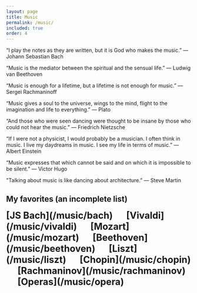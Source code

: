 ```yaml
---
layout: page
title: Music
permalink: /music/
included: true
order: 4
--- 
```


“I play the notes as they are written, but it is God who makes the music.” ― Johann Sebastian Bach

“Music is the mediator between the spiritual and the sensual life.” — Ludwig van Beethoven

“Music is enough for a lifetime, but a lifetime is not enough for music.” — Sergei Rachmaninoff

“Music gives a soul to the universe, wings to the mind, flight to the imagination and life to everything.” — Plato

“And those who were seen dancing were thought to be insane by those who could not hear the music.” — Friedrich Nietzsche

“If I were not a physicist, I would probably be a musician. I often think in music. I live my daydreams in music. I see my life in terms of music.” — Albert Einstein

“Music expresses that which cannot be said and on which it is impossible to be silent.” — Victor Hugo

"Talking about music is like dancing about architecture.” — Steve Martin

## My favorites (an incomplete list)

<span style="font-weight:700;font-size:25px">
[<nobr>JS Bach</nobr>](/music/bach) &emsp; 
[Vivaldi](/music/vivaldi) &emsp; 
[Mozart](/music/mozart) &emsp; 
[Beethoven](/music/beethoven) &emsp;
[Liszt](/music/liszt) &emsp;
[Chopin](/music/chopin) &emsp;
[Rachmaninov](/music/rachmaninov) &emsp;
[Operas](/music/opera) &emsp; 
</span>